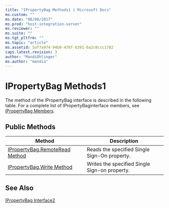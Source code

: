 ```yaml
---
title: "IPropertyBag Methods1 | Microsoft Docs"
ms.custom: ""
ms.date: "08/08/2017"
ms.prod: "host-integration-server"
ms.reviewer: ""
ms.suite: ""
ms.tgt_pltfrm: ""
ms.topic: "article"
ms.assetid: 5af7a974-94b8-476f-b391-6a2c0ccc1782
caps.latest.revision: 3
author: "MandiOhlinger"
ms.author: "mandia"
---
```

# IPropertyBag Methods1
The method of the IPropertyBag interface is described in the following table. For a complete list of IPropertyBaginterface members, see [IPropertyBag Members](../esso/ipropertybag-members.md).  
  
## Public Methods  
  
|Method|Description|  
|------------|-----------------|  
|[IPropertyBag.RemoteRead Method](../esso/ipropertybag-remoteread-method.md)|Reads the specified Single Sign-On property.|  
|[IPropertyBag.Write Method](../esso/ipropertybag-write-method.md)|Writes the specified Single Sign-on property.|  
  
## See Also  
 [IPropertyBag Interface2](../esso/ipropertybag-interface2.md)